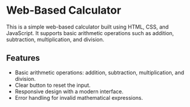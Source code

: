 # Web-Based Calculator

This is a simple web-based calculator built using HTML, CSS, and JavaScript. It supports basic arithmetic operations such as addition, subtraction, multiplication, and division.


## Features

- Basic arithmetic operations: addition, subtraction, multiplication, and division.
- Clear button to reset the input.
- Responsive design with a modern interface.
- Error handling for invalid mathematical expressions.


